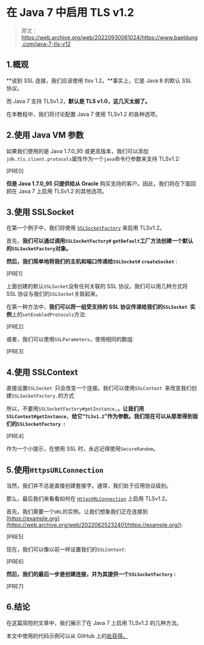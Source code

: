 # 在 Java 7 中启用 TLS v1.2

> 原文：<https://web.archive.org/web/20220930061024/https://www.baeldung.com/java-7-tls-v12>

## 1.概观

**说到 SSL 连接，我们应该使用 tlsv 1.2。**事实上，它是 Java 8 的默认 SSL 协议。

而 Java 7 支持 TLSv1.2，**默认是 TLS v1.0，这几天太弱了。**

在本教程中，我们将讨论配置 Java 7 使用 TLSv1.2 的各种选项。

## 2.使用 Java VM 参数

如果我们使用的是 Java 1.7.0_95 或更高版本，我们可以添加`jdk.tls.client.protocols`属性作为一个`java`命令行参数来支持 TLSv1.2:

[PRE0]

**但是 Java 1.7.0_95 只提供给从 Oracle** 购买支持的客户。因此，我们将在下面回顾在 Java 7 上启用 TLSv1.2 的其他选项。

## 3.使用 SSLSocket

在第一个例子中，我们将使用 [`SSLSocketFactory`](/web/20220625232401/https://www.baeldung.com/java-ssl) 来启用 TLSv1.2。

首先，**我们可以通过调用`SSLSocketFactory#` `getDefault`工厂方法创建一个默认的`SSLSocketFactory`对象。**

**然后，我们简单地将我们的主机和端口传递给`SSLSocket#` `createSocket`** :

[PRE1]

上面创建的默认`SSLSocket`没有任何关联的 SSL 协议。我们可以用几种方式将 SSL 协议与我们的`SSLSocket`关联起来。

在第一种方法中，**我们可以将一组受支持的 SSL 协议传递给我们的`SSLSocket `实例**上的`setEnabledProtocols`方法:

[PRE2]

或者，我们可以使用`SSLParameters`，使用相同的数组:

[PRE3]

## 4.使用 SSLContext

直接设置`SSLSocket `只会改变一个连接。我们可以使用`SSLContext `来改变我们创建`SSLSocketFactory.`的方式

所以，不要用`SSLSocketFactory#getInstance`，**，让我们用`SSLContext#getInstance, `给它“`TLSv1.2`”作为参数。我们现在可以从那里得到我们的`SSLSocketFactory `:**

[PRE4]

作为一个小提示，在使用 SSL 时，永远记得使用`SecureRandom`。

## 5.使用`HttpsURLConnection`

当然，我们并不总是直接创建套接字。通常，我们处于应用协议级别。

那么，最后我们来看看如何在 [`HttpsURLConnection`](/web/20220625232401/https://www.baeldung.com/java-http-request) 上启用 TLSv1.2。

首先，我们需要一个`URL`的实例。让我们想象我们正在连接到[https://example.org](https://web.archive.org/web/20220625232401/https://example.org/):

[PRE5]

现在，我们可以像以前一样设置我们的`SSLContext`:

[PRE6]

**然后，我们的最后一步是创建连接，并为其提供一个`SSLSocketFactory` :**

[PRE7]

## 6.结论

在这篇简短的文章中，我们展示了在 Java 7 上启用 TLSv1.2 的几种方法。

本文中使用的代码示例可以从 GitHub 上的[处获得。](https://web.archive.org/web/20220625232401/https://github.com/eugenp/tutorials/tree/master/core-java-modules/core-java-security)
